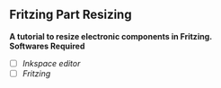 ## Fritzing Part Resizing <br />
**A tutorial to resize electronic components in Fritzing.** <br /> 
**Softwares Required**<br /> 
- [ ] *Inkspace editor* <br />  
- [ ] *Fritzing* <br />  

